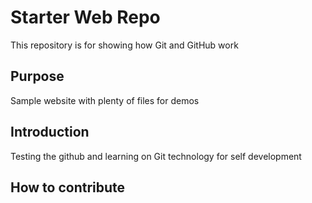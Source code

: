 # Starter Web Repo

This repository is for showing how Git and GitHub work

## Purpose

Sample website with plenty of files for demos

## Introduction
Testing the github and learning on Git technology for self development

## How to contribute